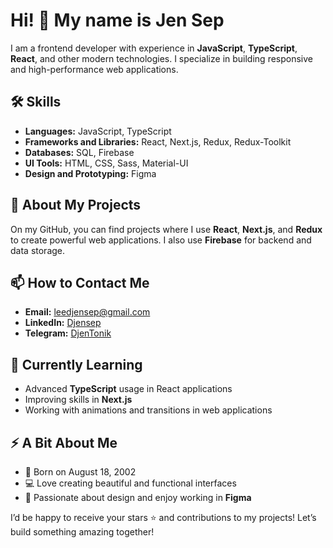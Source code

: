 # Hi! 👋 My name is Jen Sep  

I am a frontend developer with experience in **JavaScript**, **TypeScript**, **React**, and other modern technologies. I specialize in building responsive and high-performance web applications.  

## 🛠️ Skills  
- **Languages:** JavaScript, TypeScript  
- **Frameworks and Libraries:** React, Next.js, Redux, Redux-Toolkit  
- **Databases:** SQL, Firebase  
- **UI Tools:** HTML, CSS, Sass, Material-UI  
- **Design and Prototyping:** Figma  

## 🚀 About My Projects  
On my GitHub, you can find projects where I use **React**, **Next.js**, and **Redux** to create powerful web applications. I also use **Firebase** for backend and data storage.  

## 📫 How to Contact Me  
- **Email:** [leedjensep@gmail.com](mailto:leedjensep@gmail.com)  
- **LinkedIn:** [Djensep](https://www.linkedin.com/in/djen-sep-lee-513120313/)  
- **Telegram:** [DjenTonik](https://t.me/DjenTonik)  

## 🌱 Currently Learning  
- Advanced **TypeScript** usage in React applications  
- Improving skills in **Next.js**  
- Working with animations and transitions in web applications  

## ⚡ A Bit About Me  
- 🎂 Born on August 18, 2002  
- 💻 Love creating beautiful and functional interfaces  
- 🎨 Passionate about design and enjoy working in **Figma**  

I’d be happy to receive your stars ⭐ and contributions to my projects! Let’s build something amazing together!  
